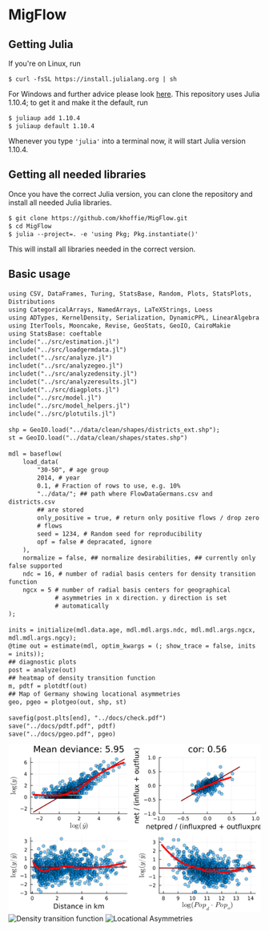 # MigFlow


## Getting Julia

If you're on Linux, run

```
$ curl -fsSL https://install.julialang.org | sh
```

For Windows and further advice please look
[here](https://github.com/JuliaLang/juliaup). This repository uses
Julia 1.10.4; to get it and make it the default, run


```
$ juliaup add 1.10.4
$ juliaup default 1.10.4
```

Whenever you type `'julia'` into a terminal now, it will start Julia
version 1.10.4.

## Getting all needed libraries
Once you have the correct Julia version, you can clone the repository
and install all needed Julia libraries.

```
$ git clone https://github.com/khoffie/MigFlow.git
$ cd MigFlow
$ julia --project=. -e 'using Pkg; Pkg.instantiate()'
```

This will install all libraries needed in the correct version.

## Basic usage

```
using CSV, DataFrames, Turing, StatsBase, Random, Plots, StatsPlots, Distributions
using CategoricalArrays, NamedArrays, LaTeXStrings, Loess
using ADTypes, KernelDensity, Serialization, DynamicPPL, LinearAlgebra
using IterTools, Mooncake, Revise, GeoStats, GeoIO, CairoMakie
using StatsBase: coeftable
include("../src/estimation.jl")
include("../src/loadgermdata.jl")
includet("../src/analyze.jl")
includet("../src/analyzegeo.jl")
includet("../src/analyzedensity.jl")
includet("../src/analyzeresults.jl")
includet("../src/diagplots.jl")
include("../src/model.jl")
include("../src/model_helpers.jl")
include("../src/plotutils.jl")

shp = GeoIO.load("../data/clean/shapes/districts_ext.shp");
st = GeoIO.load("../data/clean/shapes/states.shp")

mdl = baseflow(
    load_data(
        "30-50", # age group
        2014, # year
        0.1, # Fraction of rows to use, e.g. 10%
        "../data/"; ## path where FlowDataGermans.csv and districts.csv
        ## are stored
        only_positive = true, # return only positive flows / drop zero
        # flows
        seed = 1234, # Random seed for reproducibility
        opf = false # depracated, ignore
    ),
    normalize = false, ## normalize desirabilities, ## currently only false supported
    ndc = 16, # number of radial basis centers for density transition function
    ngcx = 5 # number of radial basis centers for geographical
             # asymmetries in x direction. y direction is set
             # automatically
);

inits = initialize(mdl.data.age, mdl.mdl.args.ndc, mdl.mdl.args.ngcx, mdl.mdl.args.ngcy);
@time out = estimate(mdl, optim_kwargs = (; show_trace = false, inits = inits));
## diagnostic plots
post = analyze(out)
## heatmap of density transition function
m, pdtf = plotdtf(out)
## Map of Germany showing locational asymmetries
geo, pgeo = plotgeo(out, shp, st)

savefig(post.plts[end], "../docs/check.pdf")
save("../docs/pdtf.pdf", pdtf)
save("../docs/pgeo.pdf", pgeo)

```

![check fit](./docs/check.png)
![Density transition function](./docs(pdtf.png))
![Locational Asymmetries](./docs(pgeo.png))
